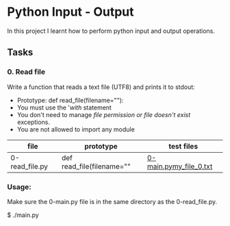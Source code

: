 # Python Input - Output
In this project I learnt how to perform python input and output operations.

## Tasks
### 0. Read file
Write a function that reads a text file (UTF8) and prints it to stdout:
* Prototype: def read_file(filename=""):
* You must use the '_with_ statement
* You don't need to manage _file permission or file doesn't exist_ exceptions.
* You are not allowed to import any module


|file                  |prototype                 |test files                                                          |
|----------------------|--------------------------|--------------------------------------------------------------------|
|0-read_file.py        | def read_file(filename=""|[0-main.py](./tests/0-main.py)[my_file_0.txt](./tests/my_file_0.txt)|

### Usage:
Make sure the 0-main.py file is in the same directory as the 0-read_file.py.

$ ./main.py
